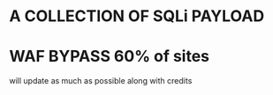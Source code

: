 # A COLLECTION OF SQLi PAYLOAD

# WAF BYPASS 60% of sites
will update as much as possible along with credits

